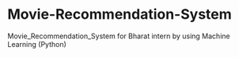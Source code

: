 # Movie-Recommendation-System
Movie_Recommendation_System for Bharat intern by using Machine Learning (Python)
